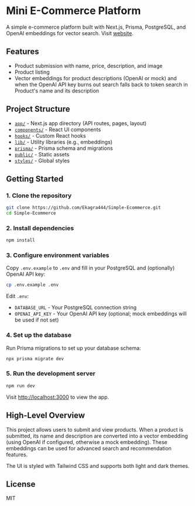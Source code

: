 # Mini E-Commerce Platform

A simple e-commerce platform built with Next.js, Prisma, PostgreSQL, and OpenAI embeddings for vector search.
Visit [website]([http://localhost:3000](https://simple-ecommerce-nptz.onrender.com/)).

## Features

- Product submission with name, price, description, and image
- Product listing
- Vector embeddings for product descriptions (OpenAI or mock) and when the OpenAI API key burns out search falls back to token search in Product's name and its description

## Project Structure

- [`app/`](app/) - Next.js app directory (API routes, pages, layout)
- [`components/`](components/) - React UI components
- [`hooks/`](hooks/) - Custom React hooks
- [`lib/`](lib/) - Utility libraries (e.g., embeddings)
- [`prisma/`](prisma/) - Prisma schema and migrations
- [`public/`](public/) - Static assets
- [`styles/`](styles/) - Global styles

## Getting Started

### 1. Clone the repository

```sh
git clone https://github.com/Ekagra444/Simple-Ecommerce.git
cd Simple-Ecommerce
```

### 2. Install dependencies

```sh
npm install
```

### 3. Configure environment variables

Copy `.env.example` to `.env` and fill in your PostgreSQL and (optionally) OpenAI API key:

```sh
cp .env.example .env
```

Edit `.env`:

- `DATABASE_URL` - Your PostgreSQL connection string
- `OPENAI_API_KEY` - Your OpenAI API key (optional; mock embeddings will be used if not set)

### 4. Set up the database

Run Prisma migrations to set up your database schema:

```sh
npx prisma migrate dev
```

### 5. Run the development server

```sh
npm run dev
```

Visit [http://localhost:3000](http://localhost:3000) to view the app.

## High-Level Overview

This project allows users to submit and view products. When a product is submitted, its name and description are converted into a vector embedding (using OpenAI if configured, otherwise a mock embedding). These embeddings can be used for advanced search and recommendation features.

The UI is styled with Tailwind CSS and supports both light and dark themes.

## License

MIT
